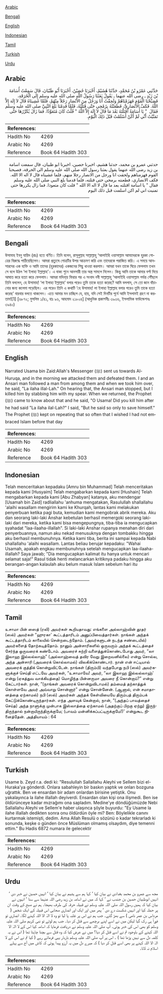 [Arabic](#arabic)

[Bengali](#bengali)

[English](#english)

[Indonesian](#indonesian)

[Tamil](#tamil)

[Turkish](#turkish)

[Urdu](#urdu)

## Arabic


<div dir="rtl" lang="ar" style={{fontSize:'larger',backgroundColor:'#f8f9fa',padding:20}}>
حَدَّثَنِي عَمْرُو بْنُ مُحَمَّدٍ، حَدَّثَنَا هُشَيْمٌ، أَخْبَرَنَا حُصَيْنٌ، أَخْبَرَنَا أَبُو ظَبْيَانَ، قَالَ سَمِعْتُ أُسَامَةَ بْنَ زَيْدٍ ـ رضى الله عنهما ـ يَقُولُ بَعَثَنَا رَسُولُ اللَّهِ صلى الله عليه وسلم إِلَى الْحُرَقَةِ، فَصَبَّحْنَا الْقَوْمَ فَهَزَمْنَاهُمْ وَلَحِقْتُ أَنَا وَرَجُلٌ مِنَ الأَنْصَارِ رَجُلاً مِنْهُمْ، فَلَمَّا غَشِينَاهُ قَالَ لاَ إِلَهَ إِلاَّ اللَّهُ‏.‏ فَكَفَّ الأَنْصَارِيُّ، فَطَعَنْتُهُ بِرُمْحِي حَتَّى قَتَلْتُهُ، فَلَمَّا قَدِمْنَا بَلَغَ النَّبِيَّ صلى الله عليه وسلم فَقَالَ ‏ "‏ يَا أُسَامَةُ أَقَتَلْتَهُ بَعْدَ مَا قَالَ لاَ إِلَهَ إِلاَّ اللَّهُ ‏"‏ قُلْتُ كَانَ مُتَعَوِّذًا‏.‏ فَمَا زَالَ يُكَرِّرُهَا حَتَّى تَمَنَّيْتُ أَنِّي لَمْ أَكُنْ أَسْلَمْتُ قَبْلَ ذَلِكَ الْيَوْمِ‏.‏
</div>
<div style={{backgroundColor:'#f8f9fa',padding:20, marginBottom: 10}}><table> <thead> <tr> <th>References:</th> <th></th> </tr> </thead> <tbody><tr><td>Hadith No</td><td>4269</td></tr><tr><td>Arabic No</td><td>4269</td></tr><tr><td>Reference</td><td>Book 64 Hadith 303</td></tr></tbody></table></div>


<div dir="rtl" lang="ar" style={{fontSize:'larger',backgroundColor:'#f8f9fa',padding:20}}>
حدثني عمرو بن محمد، حدثنا هشيم، اخبرنا حصين، اخبرنا ابو ظبيان، قال سمعت اسامة بن زيد رضى الله عنهما يقول بعثنا رسول الله صلى الله عليه وسلم الى الحرقة، فصبحنا القوم فهزمناهم ولحقت انا ورجل من الانصار رجلا منهم، فلما غشيناه قال لا اله الا الله. فكف الانصاري، فطعنته برمحي حتى قتلته، فلما قدمنا بلغ النبي صلى الله عليه وسلم فقال " يا اسامة اقتلته بعد ما قال لا اله الا الله " قلت كان متعوذا. فما زال يكررها حتى تمنيت اني لم اكن اسلمت قبل ذلك اليوم
</div>
<div style={{backgroundColor:'#f8f9fa',padding:20, marginBottom: 10}}><table> <thead> <tr> <th>References:</th> <th></th> </tr> </thead> <tbody><tr><td>Hadith No</td><td>4269</td></tr><tr><td>Arabic No</td><td>4269</td></tr><tr><td>Reference</td><td>Book 64 Hadith 303</td></tr></tbody></table></div>

## Bengali


<div dir="ltr" lang="bn" style={{fontSize:'larger',backgroundColor:'#f8f9fa',padding:20}}>
উসামাহ ইবনু যায়িদ (রাঃ) হতে বর্ণিত। তিনি বলেন, রাসূলুল্লাহ সাল্লাল্লাহু ‘আলাইহি ওয়াসাল্লাম আমাদেরকে হুরকা গোত্রের বিরুদ্ধে পাঠিয়েছিলেন। আমরা প্রত্যুষে গোত্রটির উপর আক্রমণ করি এবং তাদেরকে পরাজিত করি। এ সময়ে আনসারদের এক ব্যক্তি ও আমি তাদের (হুরকাদের) একজনের পিছু ধাওয়া করলাম। আমরা যখন তাকে ঘিরে ফেললাম তখন সে বলে উঠল ‘লা ইলাহা ইল্লাল্লাহ’। এ বাক্য শুনে আনসারী তার অস্ত্র সামলে নিলেন। কিন্তু আমি তাকে আমার বর্শা দিয়ে আঘাত করে হত্যা করে ফেললাম। আমরা মদিনা্য় ফিরার পর এ সংবাদ নবী সাল্লাল্লাহু ‘আলাইহি ওয়াসাল্লাম পর্যন্ত পৌঁছলে তিনি বললেন, হে উসামাহ! ‘লা ইলাহা ইল্লাল্লাহ’ বলার পরেও তুমি তাকে হত্যা করেছ? আমি বললাম, সে তো জান বাঁচানোর জন্য কলেমা পড়েছিল। এর পরেও তিনি এ কথাটি ‘হে উসামাহ! লা ইলাহা ইল্লাল্লাহ বলার পরেও তুমি তাকে হত্যা করেছ’ বারবার বলতে থাকলেন। এতে আমার মন চাচ্ছিল যে, হায়, যদি সেই দিনটির পূর্বে আমি ইসলামই গ্রহণ না করতাম![1] [৬৮৭২; মুসলিম ১/৪১, হাঃ ৯৬, আহমাদ ২১৮০৪] (আধুনিক প্রকাশনীঃ ৩৯৩৬, ইসলামিক ফাউন্ডেশনঃ ৩৯৪০)
</div>
<div style={{backgroundColor:'#f8f9fa',padding:20, marginBottom: 10}}><table> <thead> <tr> <th>References:</th> <th></th> </tr> </thead> <tbody><tr><td>Hadith No</td><td>4269</td></tr><tr><td>Arabic No</td><td>4269</td></tr><tr><td>Reference</td><td>Book 64 Hadith 303</td></tr></tbody></table></div>

## English


<div dir="ltr" lang="en" style={{fontSize:'larger',backgroundColor:'#f8f9fa',padding:20}}>
Narrated Usama bin Zaid:Allah's Messenger (ﷺ) sent us towards Al-Huruqa, and in the morning we attacked them and defeated them. I and an Ansari man followed a man from among them and when we took him over, he said, "La ilaha illal-Lah." On hearing that, the Ansari man stopped, but I killed him by stabbing him with my spear. When we returned, the Prophet (ﷺ) came to know about that and he said, "O Usama! Did you kill him after he had said "La ilaha ilal-Lah?" I said, "But he said so only to save himself." The Prophet (ﷺ) kept on repeating that so often that I wished I had not embraced Islam before that day
</div>
<div style={{backgroundColor:'#f8f9fa',padding:20, marginBottom: 10}}><table> <thead> <tr> <th>References:</th> <th></th> </tr> </thead> <tbody><tr><td>Hadith No</td><td>4269</td></tr><tr><td>Arabic No</td><td>4269</td></tr><tr><td>Reference</td><td>Book 64 Hadith 303</td></tr></tbody></table></div>

## Indonesian


<div dir="ltr" lang="id" style={{fontSize:'larger',backgroundColor:'#f8f9fa',padding:20}}>
Telah menceritakan kepadaku [Amru bin Muhammad] Telah menceritakan kepada kami [Husyaim] Telah mengabarkan kepada kami [Hushain] Telah mengabarkan kepada kami [Abu Zhabyan] katanya, aku mendengar [Usamah bin Zaid] radliallahu 'anhuma mengatakan, Rasulullah shallallahu 'alaihi wasallam mengirim kami ke Khurqah, lantas kami melakukan penyerbuan ketika pagi buta, kemudian kami mengobrak abrik mereka. Aku dan seorang laki-laki Anshar kebetulan berhasil memergoki seorang laki-laki dari mereka, ketika kami bisa mengepungnya, tiba-tiba ia mengucapkan syahadat "laa-ilaaha-illallah". Si laki-laki Anshar rupanya menahan diri dari penyerbuannya, namun aku nekad menusuknya dengan tombakku hingga aku berhasil membunuhnya. Ketika kami tiba, berita ini sampai kepada Nabi shallallahu 'alaihi wasallam. Lantas beliau berujar kepadaku: "Wahai Usamah, apakah engkau membunuhnya setelah mengucapkan laa-ilaaha-illallah? Saya jawab; "Dia mengucapkan kalimat itu hanya untuk mencari selamat saja!" Rasul tidak henti melancarkan kritiknya padaku hingga aku berangan-angan kalaulah aku belum masuk Islam sebelum hari itu
</div>
<div style={{backgroundColor:'#f8f9fa',padding:20, marginBottom: 10}}><table> <thead> <tr> <th>References:</th> <th></th> </tr> </thead> <tbody><tr><td>Hadith No</td><td>4269</td></tr><tr><td>Arabic No</td><td>4269</td></tr><tr><td>Reference</td><td>Book 64 Hadith 303</td></tr></tbody></table></div>

## Tamil


<div dir="ltr" lang="ta" style={{fontSize:'larger',backgroundColor:'#f8f9fa',padding:20}}>
உசாமா பின் ஸைத் (ரலி) அவர்கள் கூறியதாவது: எங்களை அல்லாஹ்வின் தூதர் (ஸல்) அவர்கள் “ஹுரகா' கூட்டத்தாரிடம் அனுப்பிவைத்தார்கள். நாங்கள் அந்தக் கூட்டத்தாரிடம் காலையில் சென்றடைந்தோம். (அவர்களுடன் நடந்த சண்டையில்) அவர்களைத் தோற்கடித்தோம். நானும் அன்சாரிகளில் ஒருவரும் அந்தக் கூட்டத்தைச் சேர்ந்த ஒருவரைக் கண்டோம். அவரைச் சுற்றி வளைத்துக்கொண்டபோது அவர், “லா இலாஹ இல்லல்லாஹ்” (அல்லாஹ்வைத் தவிர வேறு இறைவனில்லை) என்று சொல்ல, அந்த அன்சாரி (அவரைக் கொல்லாமல்) விலகிக்கொண்டார். நான் என் ஈட்டியால் அவரைக் குத்திக் கொன்றுவிட்டேன். நாங்கள் (திரும்பி) வந்தபோது நபி (ஸல்) அவர்களுக்குச் செய்தி எட்டவே அவர்கள், “உசாமாவே! அவர், “லா இலாஹ இல்லல்லாஹ்' என்று (ஏகத்துவ வாக்கியத்தை) மொழிந்த பின்னருமா அவரை நீ கொன்றாய்?” என்று கேட்டார்கள். நான், “(நாங்கள் அவரைக் கொன்றுவிடாமல்) தம்மைத் தற்காத்துக் கொள்ளவே அவர் அவ்வாறு சொன்னார்” என்று சொன்னேன். (ஆனால், என் சமாதானத்தை ஏற்காமல்) நபி (ஸல்) அவர்கள் அந்தக் கேள்வியையே திரும்பத் திரும்பக் கேட்டுக்கொண்டிருந்தார்கள். எந்த அளவுக் கென்றால், நான், “(அந்தப் பாவத்தைச் செய்த) அந்த நாளுக்கு முன்பாக இஸ்லாத்தை ஏற்காமல் (அதற்குப் பிறகு ஏற்று) இருந்திருந்தால் நன்றாயிருந்திருக்குமே; (பாவம் மன்னிக்கப்பட்டிருக்குமே!)' என்றுகூட நினைத்தேன். அத்தியாயம் : 64
</div>
<div style={{backgroundColor:'#f8f9fa',padding:20, marginBottom: 10}}><table> <thead> <tr> <th>References:</th> <th></th> </tr> </thead> <tbody><tr><td>Hadith No</td><td>4269</td></tr><tr><td>Arabic No</td><td>4269</td></tr><tr><td>Reference</td><td>Book 64 Hadith 303</td></tr></tbody></table></div>

## Turkish


<div dir="ltr" lang="tr" style={{fontSize:'larger',backgroundColor:'#f8f9fa',padding:20}}>
Usame b. Zeyd r.a. dedi ki: "Resulullah Sallallahu Aleyhi ve Sellem bizi el-Huraka'ya gönderdi. Onlara sabahleyin bir baskın yaptık ve onları bozguna uğrattık. Ben ve ensardan bir adam onlardan birisine yetiştik. Onu yakalayınca la ilahe illallah deyiverdi. Ensardan olan kişi ona ilişmedi. Ben ise öldürünceye kadar mızrağımı ona sapladım. Medine'ye döndüğümüzde Nebi Sallallahu Aleyhi ve Sellem'e haber ulaşınca şöyle buyurdu: "Ey Usame la ilahe illallah dedikten sonra onu öldürdün öyle mi? Ben: Böylelikle canını kurtarmak istemişti, dedim. Ama Allah Resulü o sözünü o kadar tekrarladı ki sonunda, keşke o günden önce Müslüman olmamış olsaydım, diye temenni ettim." Bu Hadis 6872 numara ile gelecektir
</div>
<div style={{backgroundColor:'#f8f9fa',padding:20, marginBottom: 10}}><table> <thead> <tr> <th>References:</th> <th></th> </tr> </thead> <tbody><tr><td>Hadith No</td><td>4269</td></tr><tr><td>Arabic No</td><td>4269</td></tr><tr><td>Reference</td><td>Book 64 Hadith 303</td></tr></tbody></table></div>

## Urdu


<div dir="rtl" lang="ur" style={{fontSize:'larger',backgroundColor:'#f8f9fa',padding:20}}>
مجھ سے عمرو بن محمد بغدادی نے بیان کیا ‘ کہا ہم سے ہشیم نے بیان کیا ‘ انہیں حصین نے خبر دی ‘ انہیں ابوظبیان حصین بن جندب نے ‘ کہا کہ میں نے اسامہ بن زید رضی اللہ عنہما سے سنا ‘ انہوں نے بیان کیا کہ ہمیں رسول اللہ صلی اللہ علیہ وسلم نے قبیلہ حرقہ کی طرف بھیجا۔ ہم نے صبح کے وقت ان پر حملہ کیا اور انہیں شکست دے دی ‘ پھر میں اور ایک اور انصاری صحابی اس قبیلہ کے ایک شخص ( مرداس بن عمر نامی ) سے بھڑ گئے۔ جب ہم نے اس پر غلبہ پا لیا تو وہ لا الہٰ الا اللہ کہنے لگا۔ انصاری تو فوراً ہی رک گیا لیکن میں نے اسے اپنے برچھے سے قتل کر دیا۔ جب ہم لوٹے تو نبی کریم صلی اللہ علیہ وسلم کو بھی اس کی خبر ہوئی۔ آپ صلی اللہ علیہ وسلم نے دریافت فرمایا کہ اسامہ کیا اس کے لا الہٰ الا اللہ کہنے کے باوجود تم نے اسے قتل کر دیا؟ میں نے عرض کیا کہ وہ قتل سے بچنا چاہتا تھا ( اس نے یہ کلمہ دل سے نہیں پڑھا تھا ) ۔ اس پر آپ صلی اللہ علیہ وسلم باربار یہی فرماتے رہے ( کیا تم نے اس کے لا الہٰ الا اللہ کہنے پر بھی اسے قتل کر دیا ) کہ میرے دل میں یہ آرزو پیدا ہوئی کہ کاش میں آج سے پہلے اسلام نہ لاتا۔
</div>
<div style={{backgroundColor:'#f8f9fa',padding:20, marginBottom: 10}}><table> <thead> <tr> <th>References:</th> <th></th> </tr> </thead> <tbody><tr><td>Hadith No</td><td>4269</td></tr><tr><td>Arabic No</td><td>4269</td></tr><tr><td>Reference</td><td>Book 64 Hadith 303</td></tr></tbody></table></div>